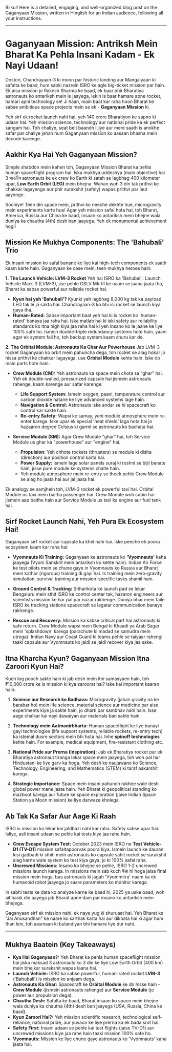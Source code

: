 Bilkul! Here is a detailed, engaging, and well-organized blog post on the Gaganyaan Mission, written in Hinglish for an Indian audience, following all your instructions.

---

# Gaganyaan Mission: Antriksh Mein Bharat Ka Pehla Insani Kadam - Ek Nayi Udaan!

Doston, Chandrayaan-3 ki moon par historic landing aur Mangalyaan ki safalta ke baad, hum sabki nazrein ISRO ke agle big-ticket mission par hain. Ek aisa mission jo Rakesh Sharma ke baad, ek baar phir Bharatiya astronauts ko antariksh mein le jaayega, lekin is baar hamare apne rocket, hamari apni technology se! Ji haan, main baat kar raha hoon Bharat ke sabse ambitious space projects mein se ek - **Gaganyaan Mission** ki.

Yeh sirf ek rocket launch nahi hai, yeh 140 crore Bharatiyon ke sapno ki udaan hai. Yeh mission science, technology aur national pride ka ek perfect sangam hai. Toh chaliye, seat belt baandh lijiye aur mere saath is anokhe safar par chaliye jahan hum Gaganyaan mission ko aasaan bhasha mein decode karenge.

## Aakhir Kya Hai Yeh Gaganyaan Mission?

Simple shabdon mein kahen toh, Gaganyaan Mission Bharat ka pehla human spaceflight program hai. Iska mukhya uddeshya (main objective) hai 3 भारतीय astronauts ke ek crew ko Earth ki satah se lagbhag 400 kilometer upar, **Low Earth Orbit (LEO)** mein bhejna. Wahan woh 3 din tak prithvi ke chakkar lagayenge aur phir surakshit (safely) wapas prithvi par laut aayenge.

Sochiye! Teen din space mein, prithvi ko neeche dekhte hue, microgravity mein experiments karte hue! Agar yeh mission safal hota hai, toh Bharat, America, Russia aur China ke baad, insaan ko antariksh mein bhejne wala duniya ka chautha (4th) desh ban jaayega. Yeh ek monumental achievement hogi!

## Mission Ke Mukhya Components: The 'Bahubali' Trio

Ek insani mission ko safal banane ke liye kai high-tech components ek saath kaam karte hain. Gaganyaan ke case mein, teen mukhya heroes hain:

**1. The Launch Vehicle: LVM-3 Rocket**
Yeh hai ISRO ka 'Bahubali'. Launch Vehicle Mark-3 (LVM-3), jise pehle GSLV Mk-III ke naam se jaana jaata tha, Bharat ka sabse powerful aur reliable rocket hai.
-   **Kyun hai yeh 'Bahubali'?** Kyunki yeh lagbhag 8,000 kg tak ka payload LEO tak le ja sakta hai. Chandrayaan-3 ko bhi isi rocket se launch kiya gaya tha.
-   **Human-Rated:** Sabse important baat yeh hai ki is rocket ko 'human-rated' banaya jaa raha hai. Iska matlab hai ki iski safety aur reliability standards ko itna high kiya jaa raha hai ki yeh insano ko le jaane ke liye 100% safe ho. Ismein double-triple redundancy systems hote hain, yaani agar ek system fail ho, toh backup system kaam shuru kar de.

**2. The Orbital Module: Astronauts Ka Ghar Aur Powerhouse**
Jab LVM-3 rocket Gaganyaan ko orbit mein pahuncha dega, toh rocket se alag hokar jo hissa prithvi ke chakkar lagayega, use **Orbital Module** kehte hain. Iske do main parts hote hain:

-   **Crew Module (CM):** Yeh astronauts ka space mein chota sa "ghar" hai. Yeh ek double-walled, pressurized capsule hai jismein astronauts rahenge, kaam karenge aur safar karenge.
    -   **Life Support System:** Ismein oxygen, paani, temperature control aur carbon dioxide hatane ke liye advanced systems lage hain.
    -   **Navigation & Control:** Astronauts iske andar se hi spacecraft ko control kar sakte hain.
    -   **Re-entry Safety:** Wapsi ke samay, yehi module atmosphere mein re-enter karega. Iske upar ek special 'heat shield' laga hota hai jo hazaaron degree Celsius ki garmi se astronauts ko bachata hai.

-   **Service Module (SM):** Agar Crew Module "ghar" hai, toh Service Module us ghar ka "powerhouse" aur "engine" hai.
    -   **Propulsion:** Yeh chhote rockets (thrusters) se module ki disha (direction) aur position control karta hai.
    -   **Power Supply:** Ismein lage solar panels suraj ki roshni se bijli banate hain, jisse pure module ke systems chalte hain.
    -   Yeh module atmosphere mein re-entry se theek pehle Crew Module se alag ho jaata hai aur jal jaata hai.

Ek analogy se samjhein toh, LVM-3 rocket ek powerful taxi hai. Orbital Module us taxi mein baitha passenger hai. Crew Module woh cabin hai jismein aap baithe hain aur Service Module us taxi ka engine aur fuel tank hai.

## Sirf Rocket Launch Nahi, Yeh Pura Ek Ecosystem Hai!

Gaganyaan sirf rocket aur capsule ka khel nahi hai. Iske peeche ek poora ecosystem kaam kar raha hai:

-   **Vyomnauts Ki Training:** Gaganyaan ke astronauts ko **'Vyomnauts'** kaha jaayega (Vyom Sanskrit mein antariksh ko kehte hain). Indian Air Force ke test pilots mein se chune gaye in Vyomnauts ko Russia aur Bharat mein kathor (rigorous) training di gayi hai. Is training mein zero-gravity simulation, survival training aur mission-specific tasks shamil hain.

-   **Ground Control & Tracking:** Sriharikota ke launch pad se lekar Bengaluru mein sthit ISRO ke control center tak, hazaron engineers aur scientists mission ke har pal par nazar rakhenge. Duniya bhar mein faile ISRO ke tracking stations spacecraft se lagatar communication banaye rakhenge.

-   **Rescue and Recovery:** Mission ka sabse critical part hai astronauts ki safe return. Crew Module wapsi mein Bengal ki Khaadi ya Arab Sagar mein 'splashdown' karega (parachute ki madad se samudra mein utrega). Indian Navy aur Coast Guard ki teams pehle se taiyaar rahengi taaki capsule aur Vyomnauts ko jaldi se jaldi recover kiya jaa sake.

## Itna Kharcha Kyun? Gaganyaan Mission Itna Zaroori Kyun Hai?

Kuch log pooch sakte hain ki jab desh mein itni samasyaen hain, toh ₹10,000 crore ke is mission ki kya zaroorat hai? Iske kai important kaaran hain:

1.  **Science aur Research ko Badhava:** Microgravity (jahan gravity na ke barabar ho) mein life science, material science aur medicine par aise experiments kiye ja sakte hain, jo dharti par sambhav nahi hain. Isse aage chalkar kai nayi dawaiyan aur materials ban sakte hain.

2.  **Technology mein Aatmanirbharta:** Human spaceflight ke liye banayi gayi technologies (life support systems, reliable rockets, re-entry tech) ka istemal dusre sectors mein bhi hota hai. Inhe **spinoff technologies** kehte hain. For example, medical equipment, fire-resistant clothing etc.

3.  **National Pride aur Prerna (Inspiration):** Jab ek Bharatiya rocket par ek Bharatiya astronaut tiranga lekar space mein jaayega, toh woh pal har Hindustani ke liye garv ka hoga. Yeh desh ke naujawano ko Science, Technology, Engineering, and Mathematics (STEM) ki taraf aakarshit karega.

4.  **Strategic Importance:** Space mein insani pahunch rakhne wale desh global power mane jaate hain. Yeh Bharat ki geopolitical standing ko mazboot karega aur future ke space exploration (jaise Indian Space Station ya Moon mission) ke liye darwaze kholega.

## Ab Tak Ka Safar Aur Aage Ki Raah

ISRO is mission ko lekar koi jaldbazi nahi kar raha. Safety sabse upar hai. Isliye, asli insani udaan se pehle kai tests kiye jaa rahe hain.

-   **Crew Escape System Test:** October 2023 mein ISRO ne **Test Vehicle-D1 (TV-D1)** mission safaltapoorvak poora kiya. Ismein launch ke dauran kisi gadbadi ki sthiti mein astronauts ko capsule sahit rocket se surakshit alag karne wale system ko test kiya gaya, jo ki 100% safal raha.
-   **Uncrewed Missions:** Insano ko bhejne se pehle, ISRO 1-2 uncrewed missions launch karega. In missions mein sab kuch वैसा hi hoga jaisa final mission mein hoga, bas astronauts ki jagah 'Vyommitra' naam ka ek humanoid robot jaayega jo saare parameters ko monitor karega.

In sabhi tests ke data ko analyze karne ke baad hi, 2025 ya uske baad, woh aitihasik din aayega jab Bharat apne dam par insano ko antariksh mein bhejega.

Gaganyaan sirf ek mission nahi, ek naye yug ki shuruaat hai. Yeh Bharat ke "Jai Anusandhan" ke naare ko sarthak karta hai aur dikhata hai ki agar hum than lein, toh aasmaan ki bulandiyan bhi hamare liye dur nahi.

---

## Mukhya Baatein (Key Takeaways)

-   **Kya Hai Gaganyaan?:** Yeh Bharat ka pehla human spaceflight mission hai jiska maksad 3 astronauts ko 3 din ke liye Low Earth Orbit (400 km) mein bhejkar surakshit wapas laana hai.
-   **Launch Vehicle:** ISRO ka sabse powerful, human-rated rocket **LVM-3** ('Bahubali') is mission ko anjaam dega.
-   **Astronauts Ka Ghar:** Spacecraft ke **Orbital Module** ke do hisse hain - **Crew Module** (jismein astronauts rahenge) aur **Service Module** (jo power aur propulsion dega).
-   **Chautha Desh:** Safalta ke baad, Bharat insaan ko space mein bhejne wala duniya ka chautha (4th) desh ban jaayega (USA, Russia, China ke baad).
-   **Kyun Zaroori Hai?:** Yeh mission scientific research, technological self-reliance, national pride, aur yuvaon ke liye prerna ka ek bada srot hai.
-   **Safety First:** Insani udaan se pehle kai test flights (jaise TV-D1) aur uncrewed missions kiye jaa rahe hain taaki mission 100% safe ho.
-   **Vyomnauts:** Mission ke liye chune gaye astronauts ko 'Vyomnauts' kaha jaata hai.